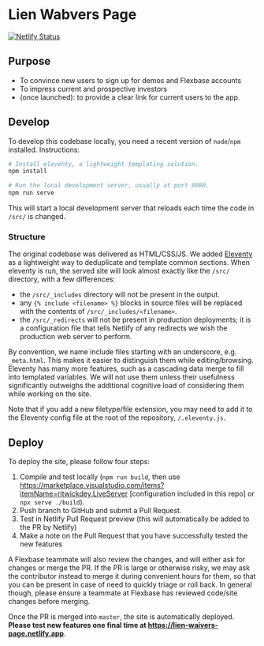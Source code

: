 # Lien Wabvers Page

[![Netlify Status](https://api.netlify.com/api/v1/badges/590f963f-10df-466f-b991-554d0b1736df/deploy-status)](https://app.netlify.com/sites/flexbase-landing/deploys)

## Purpose

- To convince new users to sign up for demos and Flexbase accounts
- To impress current and prospective investors
- (once launched): to provide a clear link for current users to the app.

## Develop

To develop this codebase locally, you need a recent version of `node`/`npm` installed. Instructions:

```bash
# Install eleventy, a lightweight templating solution.
npm install

# Run the local development server, usually at port 8080.
npm run serve
```

This will start a local development server that reloads each time the code in `/src/` is changed.

### Structure

The original codebase was delivered as HTML/CSS/JS. We added [Eleventy](https://11ty.dev) as a
lightweight way to deduplicate and template common sections. When eleventy is run, the served site
will look almost exactly like the `/src/` directory, with a few differences:

- the `/src/_includes` directory will not be present in the output.
- any `{% include <filename> %}` blocks in source files will be replaced with the contents of `/src/_includes/<filename>`.
- the `/src/_redirects` will not be present in production deployments; it is a configuration file
  that tells Netlify of any redirects we wish the production web server to perform.

By convention, we name include files starting with an underscore, e.g. `_meta.html`. This makes it
easier to distinguish them while editing/browsing. Eleventy has many more features, such as a
cascading data merge to fill into templated variables. We will not use them unless their usefulness
significantly outweighs the additional cognitive load of considering them while working on the site.

Note that if you add a new filetype/file extension, you may need to add it to the Eleventy config
file at the root of the repository, `/.eleventy.js`.

## Deploy

To deploy the site, please follow four steps:

1. Compile and test locally (`npm run build`, then use
   <https://marketplace.visualstudio.com/items?itemName=ritwickdey.LiveServer> [configuration
   included in this repo] or `npx serve ./build`).
1. Push branch to GitHub and submit a Pull Request.
1. Test in Netlify Pull Request preview (this will automatically be added to the PR by Netlify)
1. Make a note on the Pull Request that you have successfully tested the new features

A Flexbase teammate will also review the changes, and will either ask for changes or merge the PR.
If the PR is large or otherwise risky, we may ask the contributor instead to merge it during
convenient hours for them, so that you can be present in case of need to quickly triage or roll
back. In general though, please ensure a teammate at Flexbase has reviewed code/site changes before
merging.

Once the PR is merged into `master`, the site is automatically deployed. **Please test new features one final time at <https://lien-waivers-page.netlify.app>**.
